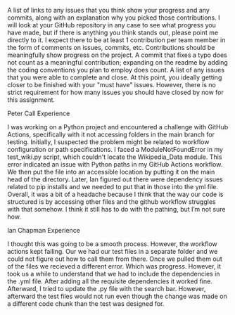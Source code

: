 A list of links to any issues that you think show your progress and any commits, along with an explanation why you picked those contributions. 
I will look at your GitHub repository in any case to see what progress you have made, but if there is anything you think stands out, please point me directly to it.
I expect there to be at least 1 contribution per team member in the form of comments on issues, commits, etc.
Contributions should be meaningfully show progress on the project. A commit that fixes a typo does not count as a meaningful contribution; expanding on the readme by adding the coding conventions you plan to employ does count.
A list of any issues that you were able to complete and close.
At this point, you ideally getting closer to be finished with your "must have" issues. However, there is no strict requirement for how many issues you should have closed by now for this assignment. 


Peter Call Experience

I was working on a Python project and encountered a challenge with GitHub Actions, specifically with it not accessing folders in the main branch for testing. Initially, I suspected the problem might be related to workflow configuration or path specifications. I faced a ModuleNotFoundError in my test_wiki.py script, which couldn't locate the Wikipedia_Data module. This error indicated an issue with Python paths in my GitHub Actions workflow. We then put the file into an accessible location by putting it on the main head of the directory. Later, Ian figured out there were dependency issues related to pip installs and we needed to put that in those into the yml file. Overall, it was a bit of a headache because I think that the way our code is structured is by accessing other files and the github workflow struggles with that somehow. I think it still has to do with the pathing, but I’m not sure how.

Ian Chapman Experience

I thought this was going to be a smooth process. However, the workflow actions kept failing. Our we had our test files in a separate folder and we could not figure out how to call them from there. Once we pulled them out of the files we recieved a different error. Which was progress. However, it took us a while to understand that we had to include the dependencies in the .yml file. After adding all the requisite dependencies it worked fine. Afterward, I tried to update the .py file with the search bar. However, afterward the test files would not run even though the change was made on a different code chunk than the test was designed for.
